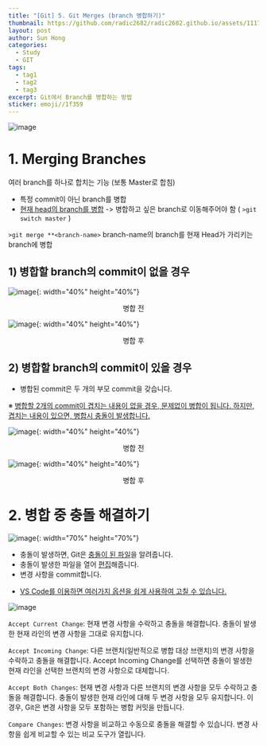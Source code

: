 ```yaml
---
title: "[Git] 5. Git Merges (branch 병합하기)"
thumbnail: https://github.com/radic2682/radic2682.github.io/assets/11177959/deba965e-33cd-463a-9bf6-70d25c0add1b
layout: post
author: Sun Hong
categories:
  - Study
  - GIT
tags:
  - tag1
  - tag2
  - tag3
excerpt: Git에서 Branch를 병합하는 방법
sticker: emoji//1f359
---
```

![image](https://github.com/radic2682/radic2682.github.io/assets/11177959/deba965e-33cd-463a-9bf6-70d25c0add1b)

# 1. Merging Branches

여러 branch를 하나로 합치는 기능 (보통 Master로 합침)

- 특정 commit이 아닌 branch를 병합
- <u>현재 head의 branch를 병합</u> -> 병합하고 싶은 branch로 이동해주어야 함
( `>git switch master` )

`>git merge **<branch-name>`
branch-name의 branch를 현재 Head가 가리키는 branch에 병합

## 1) 병합할 branch의 commit이 없을 경우

![image](https://github.com/radic2682/radic2682.github.io/assets/11177959/80d9bd88-a60d-4cfb-b92b-5bdba7ba6bc3){: width="40%" height="40%"}

<center>병합 전</center>

![image](https://github.com/radic2682/radic2682.github.io/assets/11177959/18d38e47-6c00-4f38-906e-dea304f9ce04){: width="40%" height="40%"}

<center>병합 후</center>

## 2) 병합할 branch의 commit이 있을 경우

- 병합된 commit은 두 개의 부모 commit을 갖습니다.

※ <u>병합할 2개의 commit이 겹치는 내용이 없을 경우, 문제없이 병합이 됩니다. </u>
<u>하지만, 겹치는 내용이 있으면, 병합시 충돌이 발생합니다.</u>

![image](https://github.com/radic2682/radic2682.github.io/assets/11177959/2b391ff0-b3a0-4da8-889d-9f71d591d987){: width="40%" height="40%"}

<center>병합 전</center>

![image](https://github.com/radic2682/radic2682.github.io/assets/11177959/40f4684c-83cd-48f3-94af-cfcb72b26eb6){: width="40%" height="40%"}

<center>병합 후</center>

# 2. 병합 중 충돌 해결하기

![image](https://github.com/radic2682/radic2682.github.io/assets/11177959/58c7233d-9170-4e6a-b6e8-1363b2de4577){: width="70%" height="70%"}

- 충돌이 발생하면, Git은 <u>충돌이 된 파일</u>을 알려줍니다.
- 충돌이 발생한 파일을 열어 <u>편집</u>해줍니다.
- 변경 사항을 commit합니다.

* <u>VS Code를 이용하면 여러가지 옵션을 쉽게 사용하여 고칠 수 있습니다.</u>

![image](https://github.com/radic2682/radic2682.github.io/assets/11177959/90d80279-d3ec-42ff-b6ca-0df78da1b79d)

`Accept Current Change`: 현재 변경 사항을 수락하고 충돌을 해결합니다. 충돌이 발생한 현재 라인의 변경 사항을 그대로 유지합니다.

`Accept Incoming Change`: 다른 브랜치(일반적으로 병합 대상 브랜치)의 변경 사항을 수락하고 충돌을 해결합니다. Accept Incoming Change를 선택하면 충돌이 발생한 현재 라인을 선택한 브랜치의 변경 사항으로 대체합니다.

`Accept Both Changes`: 현재 변경 사항과 다른 브랜치의 변경 사항을 모두 수락하고 충돌을 해결합니다. 충돌이 발생한 현재 라인에 대해 두 변경 사항을 모두 유지합니다. 이 경우, Git은 변경 사항을 모두 포함하는 병합 커밋을 만듭니다.

`Compare Changes`: 변경 사항을 비교하고 수동으로 충돌을 해결할 수 있습니다. 변경 사항을 쉽게 비교할 수 있는 비교 도구가 열립니다.
